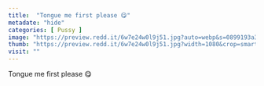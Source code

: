 ```yaml
---
title:  "Tongue me first please 😋"
metadate: "hide"
categories: [ Pussy ]
image: "https://preview.redd.it/6w7e24w0l9j51.jpg?auto=webp&s=0899193a3f02f083175dd913ca0d466b61e20599"
thumb: "https://preview.redd.it/6w7e24w0l9j51.jpg?width=1080&crop=smart&auto=webp&s=8d4429eaac6676f15fd9dd2f1ecf040f054e4209"
visit: ""
---
```

Tongue me first please 😋
